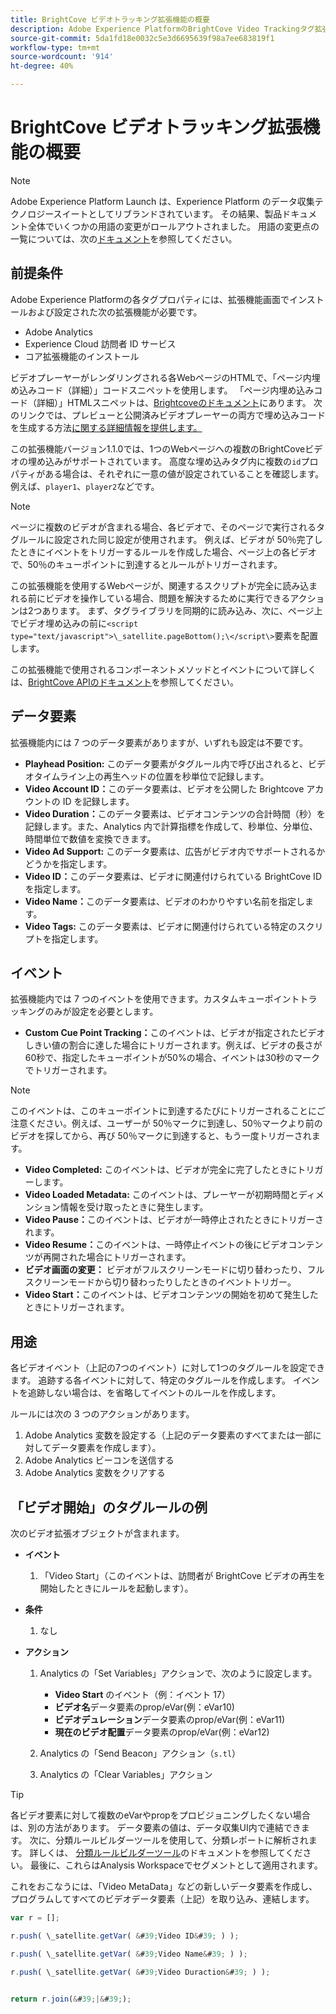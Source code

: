 ```yaml
---
title: BrightCove ビデオトラッキング拡張機能の概要
description: Adobe Experience PlatformのBrightCove Video Trackingタグ拡張機能について説明します。
source-git-commit: 5da1fd18e0032c5e3d6695639f98a7ee683819f1
workflow-type: tm+mt
source-wordcount: '914'
ht-degree: 40%

---
```


# BrightCove ビデオトラッキング拡張機能の概要

>[!NOTE]
>
>Adobe Experience Platform Launch は、Experience Platform のデータ収集テクノロジースイートとしてリブランドされています。 その結果、製品ドキュメント全体でいくつかの用語の変更がロールアウトされました。 用語の変更点の一覧については、次の[ドキュメント](../../../term-updates.md)を参照してください。

## 前提条件

Adobe Experience Platformの各タグプロパティには、拡張機能画面でインストールおよび設定された次の拡張機能が必要です。

* Adobe Analytics
* Experience Cloud 訪問者 ID サービス
* コア拡張機能のインストール

ビデオプレーヤーがレンダリングされる各WebページのHTMLで、「ページ内埋め込みコード（詳細）」コードスニペットを使用します。 「ページ内埋め込みコード（詳細）」HTMLスニペットは、[Brightcoveのドキュメント](https://studio.support.brightcove.com/publish/choosing-correct-embed-code.html#inpage)にあります。 次のリンクでは、プレビューと公開済みビデオプレーヤーの両方で埋め込みコードを生成する方法[に関する詳細情報を提供します。](https://ja.studio.support.brightcove.com/players/generating-player-embed-code.html)

この拡張機能バージョン1.1.0では、1つのWebページへの複数のBrightCoveビデオの埋め込みがサポートされています。 高度な埋め込みタグ内に複数の`id`プロパティがある場合は、それぞれに一意の値が設定されていることを確認します。 例えば、`player1`、`player2`などです。

>[!NOTE]
>
>ページに複数のビデオが含まれる場合、各ビデオで、そのページで実行されるタグルールに設定された同じ設定が使用されます。 例えば、ビデオが 50％完了したときにイベントをトリガーするルールを作成した場合、ページ上の各ビデオで、50％のキューポイントに到達するとルールがトリガーされます。

この拡張機能を使用するWebページが、関連するスクリプトが完全に読み込まれる前にビデオを操作している場合、問題を解決するために実行できるアクションは2つあります。 まず、タグライブラリを同期的に読み込み、次に、ページ上でビデオ埋め込みの前に`<script type="text/javascript">\_satellite.pageBottom();\</script\>`要素を配置します。

この拡張機能で使用されるコンポーネントメソッドとイベントについて詳しくは、[BrightCove APIのドキュメント](https://docs.brightcove.com/brightcove-player/1.x/Player.html#vjsplayer)を参照してください。

## データ要素

拡張機能内には 7 つのデータ要素がありますが、いずれも設定は不要です。

* **Playhead Position:** このデータ要素がタグルール内で呼び出されると、ビデオタイムライン上の再生ヘッドの位置を秒単位で記録します。
* **Video Account ID：**&#x200B;このデータ要素は、ビデオを公開した Brightcove アカウントの ID を記録します。
* **Video Duration：**&#x200B;このデータ要素は、ビデオコンテンツの合計時間（秒）を記録します。また、Analytics 内で計算指標を作成して、秒単位、分単位、時間単位で数値を変換できます。
* **Video Ad Support:** このデータ要素は、広告がビデオ内でサポートされるかどうかを指定します。
* **Video ID：**&#x200B;このデータ要素は、ビデオに関連付けられている BrightCove ID を指定します。
* **Video Name：**&#x200B;このデータ要素は、ビデオのわかりやすい名前を指定します。
* **Video Tags:** このデータ要素は、ビデオに関連付けられている特定のスクリプトを指定します。

## イベント

拡張機能内では 7 つのイベントを使用できます。カスタムキューポイントトラッキングのみが設定を必要とします。

* **Custom Cue Point Tracking：**&#x200B;このイベントは、ビデオが指定されたビデオしきい値の割合に達した場合にトリガーされます。例えば、ビデオの長さが60秒で、指定したキューポイントが50%の場合、イベントは30秒のマークでトリガーされます。

>[!NOTE]
>
>このイベントは、このキューポイントに到達するたびにトリガーされることにご注意ください。例えば、ユーザーが 50％マークに到達し、50％マークより前のビデオを探してから、再び 50％マークに到達すると、もう一度トリガーされます。

* **Video Completed:** このイベントは、ビデオが完全に完了したときにトリガーします。
* **Video Loaded Metadata:** このイベントは、プレーヤーが初期時間とディメンション情報を受け取ったときに発生します。
* **Video Pause：**&#x200B;このイベントは、ビデオが一時停止されたときにトリガーされます。
* **Video Resume：**&#x200B;このイベントは、一時停止イベントの後にビデオコンテンツが再開された場合にトリガーされます。
* **ビデオ画面の変更：** ビデオがフルスクリーンモードに切り替わったり、フルスクリーンモードから切り替わったりしたときのイベントトリガー。
* **Video Start：**&#x200B;このイベントは、ビデオコンテンツの開始を初めて発生したときにトリガーされます。

## 用途

各ビデオイベント（上記の7つのイベント）に対して1つのタグルールを設定できます。 追跡する各イベントに対して、特定のタグルールを作成します。 イベントを追跡しない場合は、を省略してイベントのルールを作成します。

ルールには次の 3 つのアクションがあります。

1. Adobe Analytics 変数を設定する（上記のデータ要素のすべてまたは一部に対してデータ要素を作成します）。
1. Adobe Analytics ビーコンを送信する
1. Adobe Analytics 変数をクリアする

## 「ビデオ開始」のタグルールの例

次のビデオ拡張オブジェクトが含まれます。

* **イベント**

   1. 「Video Start」（このイベントは、訪問者が BrightCove ビデオの再生を開始したときにルールを起動します）。

* **条件**

   1. なし

* **アクション**

   1. Analytics の「Set Variables」アクションで、次のように設定します。

      * **Video Start** のイベント（例：イベント 17）
      * **ビデオ名**&#x200B;データ要素のprop/eVar(例：eVar10)
      * **ビデオデュレーション**&#x200B;データ要素のprop/eVar(例：eVar11)
      * **現在のビデオ配置**&#x200B;データ要素のprop/eVar(例：eVar12)
   1. Analytics の「Send Beacon」アクション（`s.tl`）
   1. Analytics の「Clear Variables」アクション


>[!TIP]
>
>各ビデオ要素に対して複数のeVarやpropをプロビジョニングしたくない場合は、別の方法があります。 データ要素の値は、データ収集UI内で連結できます。 次に、分類ルールビルダーツールを使用して、分類レポートに解析されます。 詳しくは、 [分類ルールビルダーツール](https://experienceleague.adobe.com/docs/analytics/components/classifications/classifications-rulebuilder/classification-rule-builder.html?lang=ja)のドキュメントを参照してください。 最後に、これらはAnalysis Workspaceでセグメントとして適用されます。
>
>これをおこなうには、「Video MetaData」などの新しいデータ要素を作成し、プログラムしてすべてのビデオデータ要素（上記）を取り込み、連結します。

```javascript
var r = [];

r.push( \_satellite.getVar( &#39;Video ID&#39; ) );

r.push( \_satellite.getVar( &#39;Video Name&#39; ) );

r.push( \_satellite.getVar( &#39;Video Duraction&#39; ) );


return r.join(&#39;|&#39;);
```
